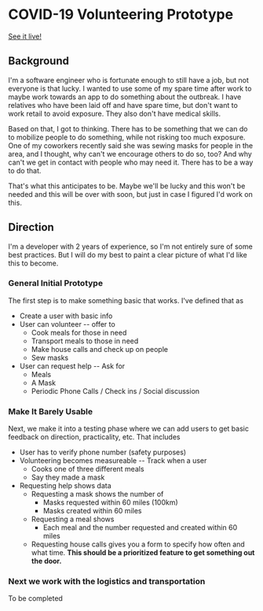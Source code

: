 # COVID-19 Volunteering Prototype

[See it live!](covid.nathaniallubitz.com)

## Background

I'm a software engineer who is fortunate enough to still have a job, but not everyone is that lucky. I wanted to use some of my spare time after work to maybe work towards an app to do something about the outbreak. I have relatives who have been laid off and have spare time, but don't want to work retail to avoid exposure. They also don't have medical skills.

Based on that, I got to thinking. There has to be something that we can do to mobilize people to do something, while not risking too much exposure. One of my coworkers recently said she was sewing masks for people in the area, and I thought, why can't we encourage others to do so, too? And why can't we get in contact with people who may need it. There has to be a way to do that.

That's what this anticipates to be. Maybe we'll be lucky and this won't be needed and this will be over with soon, but just in case I figured I'd work on this.

## Direction

I'm a developer with 2 years of experience, so I'm not entirely sure of some best practices. But I will do my best to paint a clear picture of what I'd like this to become.

### General Initial Prototype

The first step is to make something basic that works. I've defined that as

- Create a user with basic info
- User can volunteer -- offer to
  - Cook meals for those in need
  - Transport meals to those in need
  - Make house calls and check up on people
  - Sew masks
- User can request help -- Ask for
  - Meals
  - A Mask
  - Periodic Phone Calls / Check ins / Social discussion

### Make It Barely Usable

Next, we make it into a testing phase where we can add users to get basic feedback on direction, practicality, etc. That includes

- User has to verify phone number (safety purposes)
- Volunteering becomes measureable -- Track when a user
  - Cooks one of three different meals
  - Say they made a mask
- Requesting help shows data
  - Requesting a mask shows the number of
    - Masks requested within 60 miles (100km)
    - Masks created within 60 miles
  - Requesting a meal shows
    - Each meal and the number requested and created within 60 miles
  - Requesting house calls gives you a form to specify how often and what time. **This should be a prioritized feature to get something out the door.**

### Next we work with the logistics and transportation

To be completed
